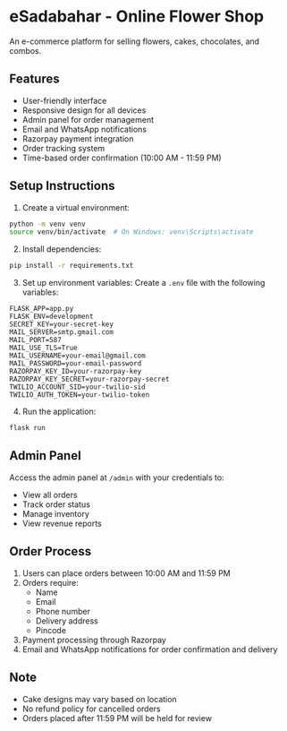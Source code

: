 # eSadabahar - Online Flower Shop

An e-commerce platform for selling flowers, cakes, chocolates, and combos.

## Features

- User-friendly interface
- Responsive design for all devices
- Admin panel for order management
- Email and WhatsApp notifications
- Razorpay payment integration
- Order tracking system
- Time-based order confirmation (10:00 AM - 11:59 PM)

## Setup Instructions

1. Create a virtual environment:
```bash
python -m venv venv
source venv/bin/activate  # On Windows: venv\Scripts\activate
```

2. Install dependencies:
```bash
pip install -r requirements.txt
```

3. Set up environment variables:
Create a `.env` file with the following variables:
```
FLASK_APP=app.py
FLASK_ENV=development
SECRET_KEY=your-secret-key
MAIL_SERVER=smtp.gmail.com
MAIL_PORT=587
MAIL_USE_TLS=True
MAIL_USERNAME=your-email@gmail.com
MAIL_PASSWORD=your-email-password
RAZORPAY_KEY_ID=your-razorpay-key
RAZORPAY_KEY_SECRET=your-razorpay-secret
TWILIO_ACCOUNT_SID=your-twilio-sid
TWILIO_AUTH_TOKEN=your-twilio-token
```

4. Run the application:
```bash
flask run
```

## Admin Panel

Access the admin panel at `/admin` with your credentials to:
- View all orders
- Track order status
- Manage inventory
- View revenue reports

## Order Process

1. Users can place orders between 10:00 AM and 11:59 PM
2. Orders require:
   - Name
   - Email
   - Phone number
   - Delivery address
   - Pincode
3. Payment processing through Razorpay
4. Email and WhatsApp notifications for order confirmation and delivery

## Note

- Cake designs may vary based on location
- No refund policy for cancelled orders
- Orders placed after 11:59 PM will be held for review 